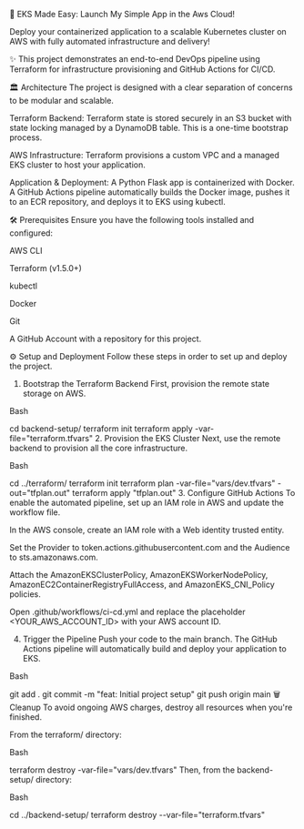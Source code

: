 🚀 EKS Made Easy: Launch My Simple App in the Aws Cloud!

Deploy your containerized application to a scalable Kubernetes cluster on AWS with fully automated infrastructure and delivery! 

✨ This project demonstrates an end-to-end DevOps pipeline using Terraform for infrastructure provisioning and GitHub Actions for CI/CD.

🏛️ Architecture
The project is designed with a clear separation of concerns to be modular and scalable.

Terraform Backend: Terraform state is stored securely in an S3 bucket with state locking managed by a DynamoDB table. This is a one-time bootstrap process.

AWS Infrastructure: Terraform provisions a custom VPC and a managed EKS cluster to host your application.

Application & Deployment: A Python Flask app is containerized with Docker. A GitHub Actions pipeline automatically builds the Docker image, pushes it to an ECR repository, and deploys it to EKS using kubectl.

🛠️ Prerequisites
Ensure you have the following tools installed and configured:

AWS CLI

Terraform (v1.5.0+)

kubectl

Docker

Git

A GitHub Account with a repository for this project.

⚙️ Setup and Deployment
Follow these steps in order to set up and deploy the project.

1. Bootstrap the Terraform Backend
First, provision the remote state storage on AWS.

Bash

cd backend-setup/
terraform init
terraform apply -var-file="terraform.tfvars"
2. Provision the EKS Cluster
Next, use the remote backend to provision all the core infrastructure.

Bash

cd ../terraform/
terraform init
terraform plan -var-file="vars/dev.tfvars" -out="tfplan.out"
terraform apply "tfplan.out"
3. Configure GitHub Actions
To enable the automated pipeline, set up an IAM role in AWS and update the workflow file.

In the AWS console, create an IAM role with a Web identity trusted entity.

Set the Provider to token.actions.githubusercontent.com and the Audience to sts.amazonaws.com.

Attach the AmazonEKSClusterPolicy, AmazonEKSWorkerNodePolicy, AmazonEC2ContainerRegistryFullAccess, and AmazonEKS_CNI_Policy policies.

Open .github/workflows/ci-cd.yml and replace the placeholder <YOUR_AWS_ACCOUNT_ID> with your AWS account ID.

4. Trigger the Pipeline
Push your code to the main branch. The GitHub Actions pipeline will automatically build and deploy your application to EKS.

Bash

git add .
git commit -m "feat: Initial project setup"
git push origin main
🗑️ Cleanup
To avoid ongoing AWS charges, destroy all resources when you're finished.

From the terraform/ directory:

Bash

terraform destroy -var-file="vars/dev.tfvars"
Then, from the backend-setup/ directory:

Bash

cd ../backend-setup/
terraform destroy --var-file="terraform.tfvars"